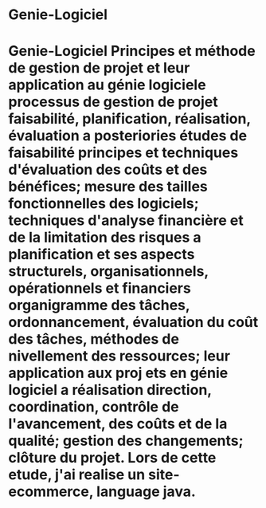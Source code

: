 # Genie-Logiciel
# Genie-Logiciel  Principes et méthode de gestion de projet et leur application au génie logiciele processus de gestion de projet   faisabilité, planification, réalisation, évaluation a posteriories études de faisabilité   principes et techniques d'évaluation des coûts et des bénéfices; mesure des tailles fonctionnelles des logiciels; techniques d'analyse financière et de la  limitation  des  risques    a  planification  et  ses  aspects  structurels,  organisationnels,  opérationnels  et financiers     organigramme  des  tâches,  ordonnancement,  évaluation  du  coût  des  tâches, méthodes de nivellement des ressources; leur application aux proj ets en génie logiciel   a réalisation   direction, coordination, contrôle de l'avancement, des coûts et de la qualité;  gestion des changements; clôture du projet.  Lors de cette etude, j'ai realise un site-ecommerce, language java.
